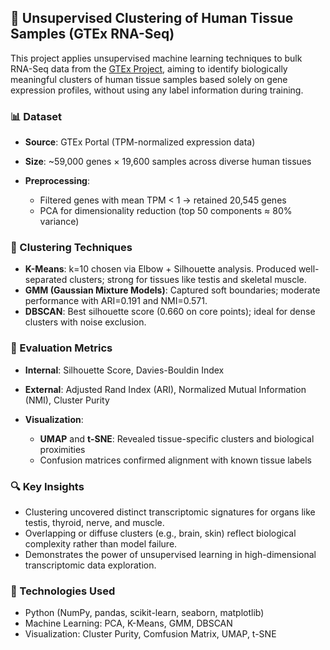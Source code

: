 
## 🧬 Unsupervised Clustering of Human Tissue Samples (GTEx RNA-Seq)

This project applies unsupervised machine learning techniques to bulk RNA-Seq data from the [GTEx Project](https://gtexportal.org/), aiming to identify biologically meaningful clusters of human tissue samples based solely on gene expression profiles, without using any label information during training.

### 📊 Dataset

* **Source**: GTEx Portal (TPM-normalized expression data)
* **Size**: \~59,000 genes × 19,600 samples across diverse human tissues
* **Preprocessing**:

  * Filtered genes with mean TPM < 1 → retained 20,545 genes
  * PCA for dimensionality reduction (top 50 components ≈ 80% variance)

### 🤖 Clustering Techniques

* **K-Means**: k=10 chosen via Elbow + Silhouette analysis. Produced well-separated clusters; strong for tissues like testis and skeletal muscle.
* **GMM (Gaussian Mixture Models)**: Captured soft boundaries; moderate performance with ARI=0.191 and NMI=0.571.
* **DBSCAN**: Best silhouette score (0.660 on core points); ideal for dense clusters with noise exclusion.

### 🧪 Evaluation Metrics

* **Internal**: Silhouette Score, Davies-Bouldin Index
* **External**: Adjusted Rand Index (ARI), Normalized Mutual Information (NMI), Cluster Purity
* **Visualization**:

  * **UMAP** and **t-SNE**: Revealed tissue-specific clusters and biological proximities
  * Confusion matrices confirmed alignment with known tissue labels

### 🔍 Key Insights

* Clustering uncovered distinct transcriptomic signatures for organs like testis, thyroid, nerve, and muscle.
* Overlapping or diffuse clusters (e.g., brain, skin) reflect biological complexity rather than model failure.
* Demonstrates the power of unsupervised learning in high-dimensional transcriptomic data exploration.

### 📁 Technologies Used

* Python (NumPy, pandas, scikit-learn, seaborn, matplotlib)
* Machine Learning: PCA, K-Means, GMM, DBSCAN
* Visualization: Cluster Purity, Comfusion Matrix, UMAP, t-SNE

